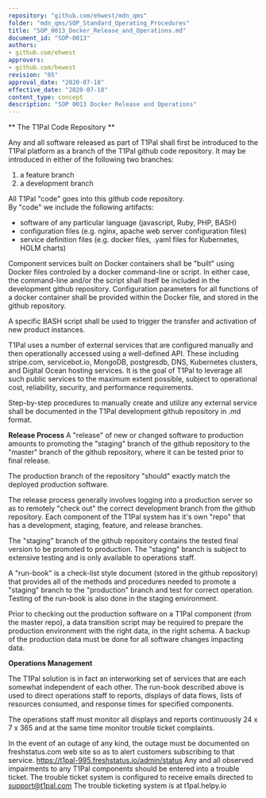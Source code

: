 ```yaml
---
repository: "github.com/ehwest/mdn_qms"
folder: "mdn_qms/SOP_Standard_Operating_Procedures"
title: "SOP_0013_Docker_Release_and_Operations.md"
document_id: "SOP-0013"
authors:
- github.com/ehwest
approvers:
- github.com/bewest
revision: "05"
approval_date: "2020-07-18"
effective_date: "2020-07-18"
content_type: concept
description: "SOP 0013 Docker Release and Operations"
---
```


** The T1Pal Code Repository **

Any and all software released as part of T1Pal shall first be introduced to the T1Pal platform
as a branch of the T1Pal github code repository.  It may be introduced in either of the following
two branches:  

1. a <named> feature branch 
2. a development branch

All T1Pal "code" goes into this github code repository.   
By "code" we include the following artifacts:

* software of any particular language (javascript, Ruby, PHP, BASH)
* configuration files (e.g. nginx, apache web server configuration files)
* service definition files (e.g. docker files, .yaml files for Kubernetes, HOLM charts)

Component services built on Docker containers shall be "built" using Docker files controled by a docker command-line or script.
In either case, the command-line and/or the script shall itself be included in the development github repository.
Configuration parameters for all functions of a docker container shall be provided within the Docker file, and stored in the github repository.

A specific BASH script shall be used to trigger the transfer and activation of new product instances.

T1Pal uses a number of external services that are configured manually and then operationally accessed using a well-defined
API.  These including stripe.com, servicebot.io, MongoDB, postgresdb, DNS, Kubernetes clusters, and Digital Ocean hosting services.
It is the goal of T1Pal to leverage all such public services to the maximum extent possible, subject
to operational cost, reliability, security, and performance requirements.

Step-by-step procedures to manually create and utilize any external service shall be documented in the T1Pal development github repository in .md format.

**Release Process**
A "release" of new or changed software to production amounts to promoting the "staging" branch of the github repository to the "master" branch of the github repository, where it can be tested prior to final release.

The production branch of the repository "should" exactly match the deployed production software.

The release process generally involves logging into a production server so as to remotely "check out" the correct development branch from the github repository.
Each component of the T1Pal system has it's own "repo" that has a development, staging, feature, and release branches.   

The "staging" branch of the github repository contains the tested final version to be promoted to production.   The "staging" branch is subject to extensive testing and is only available to operations staff.

A "run-book" is a check-list style document (stored in the github repository) that provides all of the methods and procedures needed to promote a "staging" branch to the "production" branch and test for correct operation.   Testing of the run-book is also done in the staging environment.

Prior to checking out the production software on a T1Pal component (from the master repo), a data transition script may be required to prepare the production environment with the right data, in the right schema.  A backup of the production data must be done for all software changes impacting data.

**Operations Management**

The T1Pal solution is in fact an interworking set of services that are each somewhat independent of each other.   The run-book described above
is used to direct operations staff to reports,  displays of data flows, lists of resources consumed, and response times for specified components.

The operations staff must monitor all displays and reports continuously 24 x 7 x 365 and at the same time monitor trouble ticket complaints.

In the event of an outage of any kind, the outage must be documented on freshstatus.com web site so as to alert customers subscribing to that service.
https://t1pal-995.freshstatus.io/admin/status    Any and all observed impairments to any T1Pal components should be entered into a trouble ticket.  The trouble ticket system is configured to receive emails directed to support@t1pal.com   The trouble ticketing system is at  t1pal.helpy.io






